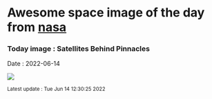 
# Awesome space image of the day from [nasa](https://api.nasa.gov/)

### Today image : Satellites Behind Pinnacles

Date : 2022-06-14


![](https://apod.nasa.gov/apod/image/2206/StarTrailsPinnacles_Rozells_960.jpg)

<small>Latest update : Tue Jun 14 12:30:25 2022</small>


